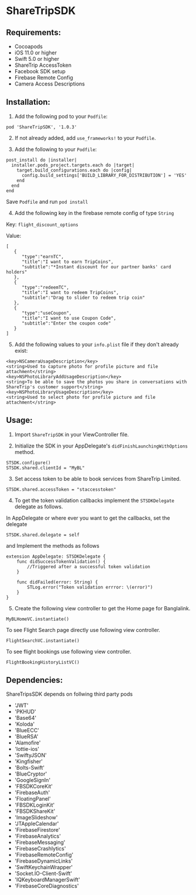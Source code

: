 # ShareTripSDK

## Requirements:
- Cocoapods
- iOS 11.0 or higher
- Swift 5.0 or higher
- ShareTrip AccessToken
- Facebook SDK setup
- Firebase Remote Config 
- Camera Access Descriptions

 
## Installation:

1. Add the following pod to your `Podfile`:

```
pod 'ShareTripSDK', '1.0.3'
```

2. If not already added, add `use_frameworks!` to your `Podfile`.

3. Add the following to your `Podfile`:

```
post_install do |installer|
  installer.pods_project.targets.each do |target|
    target.build_configurations.each do |config|
      config.build_settings['BUILD_LIBRARY_FOR_DISTRIBUTION'] = 'YES'
    end
  end
end
```
Save `Podfile` and run `pod install`

4. Add the following key in the firebase remote config of type `String`

Key: ```flight_discount_options``` 

Value:
```
[
   {
      "type":"earnTC",
      "title":"I want to earn TripCoins",
      "subtitle":"*Instant discount for our partner banks' card holders"
   },
   {
      "type":"redeemTC",
      "title":"I want to redeem TripCoins",
      "subtitle":"Drag to slider to redeem trip coin"
   },
   {
      "type":"useCoupon",
      "title":"I want to use Coupon Code",
      "subtitle":"Enter the coupon code"
   }
]
```

5. Add the following values to your `info.plist` file if they don't already exist:

```
<key>NSCameraUsageDescription</key>
<string>Used to capture photo for profile picture and file attachment</string>
<key>NSPhotoLibraryAddUsageDescription</key>
<string>To be able to save the photos you share in conversations with ShareTrip's customer support</string>
<key>NSPhotoLibraryUsageDescription</key>
<string>Used to select photo for profile picture and file attachment</string>
```


## Usage:

1. Import `ShareTripSDK` in your ViewController file.

2. Initialize the SDK in your AppDelegate's `didFinishLaunchingWithOptions` method. 

```
STSDK.configure()
STSDK.shared.clientId = "MyBL"
```

3. Set access token to be able to book services from ShareTrip Limited.

```
STSDK.shared.accessToken = "staccesstoken"
```

4. To get the token validation callbacks implement the `STSDKDelegate` delegate as follows.

In AppDelegate or where ever you want to get the callbacks, set the delegate
```
STSDK.shared.delegate = self
```

and Implement the methods as follows
```
extension AppDelegate: STSDKDelegate {
    func didSuccessTokenValidation() {
        //Triggered after a successful token validation
    }
    
    func didFailed(error: String) {
        STLog.error("Token validation errror: \(error)")
    }
}
```

5. Create the following view controller to get the Home page for Banglalink.

```
MyBLHomeVC.instantiate()
```
To see Flight Search page directly use following view controller.

```
FlightSearchVC.instantiate()
```
To see flight bookings use following view controller.

```
FlightBookingHistoryListVC()
```

## Dependencies:

ShareTripsSDK depends on follwing third party pods 

 - 'JWT'
 - 'PKHUD'
 - 'Base64'
 - 'Koloda'
 - 'BlueECC'
 - 'BlueRSA'
 - 'Alamofire'
 - 'lottie-ios'
 - 'SwiftyJSON'
 - 'Kingfisher'
 - 'Bolts-Swift'
 - 'BlueCryptor'
 - 'GoogleSignIn'
 - 'FBSDKCoreKit'
 - 'FirebaseAuth'
 - 'FloatingPanel'
 - 'FBSDKLoginKit'
 - 'FBSDKShareKit'
 - 'ImageSlideshow'
 - 'JTAppleCalendar'
 - 'FirebaseFirestore'
 - 'FirebaseAnalytics'
 - 'FirebaseMessaging'
 - 'FirebaseCrashlytics'
 - 'FirebaseRemoteConfig'
 - 'FirebaseDynamicLinks'
 - 'SwiftKeychainWrapper'
 - 'Socket.IO-Client-Swift'
 - 'IQKeyboardManagerSwift'
 - 'FirebaseCoreDiagnostics'
